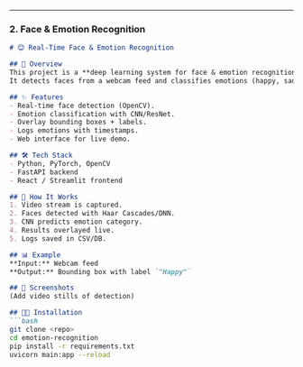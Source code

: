 
---

### **2. Face & Emotion Recognition**  
```markdown
# 😊 Real-Time Face & Emotion Recognition

## 🔎 Overview
This project is a **deep learning system for face & emotion recognition**.  
It detects faces from a webcam feed and classifies emotions (happy, sad, neutral, angry, etc.).

## ✨ Features
- Real-time face detection (OpenCV).
- Emotion classification with CNN/ResNet.
- Overlay bounding boxes + labels.
- Logs emotions with timestamps.
- Web interface for live demo.

## 🛠️ Tech Stack
- Python, PyTorch, OpenCV
- FastAPI backend
- React / Streamlit frontend

## 🚀 How It Works
1. Video stream is captured.
2. Faces detected with Haar Cascades/DNN.
3. CNN predicts emotion category.
4. Results overlayed live.
5. Logs saved in CSV/DB.

## 📊 Example
**Input:** Webcam feed  
**Output:** Bounding box with label `"Happy"`

## 📸 Screenshots
(Add video stills of detection)

## 🧑‍💻 Installation
```bash
git clone <repo>
cd emotion-recognition
pip install -r requirements.txt
uvicorn main:app --reload
